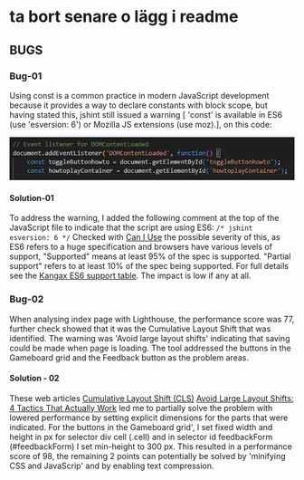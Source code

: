 # ta bort senare o lägg i readme

## BUGS

### Bug-01

Using const is a common practice in modern JavaScript development because it provides a way to declare constants with block scope, but having stated this, jshint still issued a warning [ 'const' is available in ES6 (use 'esversion: 6') or Mozilla JS extensions (use moz).], on this code:

![jshint esversion: 6](/documents/doc-images/jshint%20esversion%206.png)

#### Solution-01

To address the warning, I added the following comment at the top of the JavaScript file to indicate that the script are using ES6: ```/* jshint esversion: 6 */``` Checked with [Can I Use](https://caniuse.com/?search=ECMAScript%206%20(ES6)%20) the possible severity of this, as ES6 refers to a huge specification and browsers have various levels of support, "Supported" means at least 95% of the spec is supported. "Partial support" refers to at least 10% of the spec being supported. For full details see the [Kangax ES6 support table](https://compat-table.github.io/compat-table/es6/). The impact is low if any at all.

### Bug-02

When analysing index page with Lighthouse, the performance score was 77, further check showed that it was the Cumulative Layout Shift that was identified. The warning was 'Avoid large layout shifts' indicating that saving could be made when page is loading. The tool addressed
the buttons in the Gameboard grid and the Feedback button as the problem areas.  

#### Solution - 02

These web articles [Cumulative Layout Shift (CLS)](https://web.dev/articles/cls)
[Avoid Large Layout Shifts: 4 Tactics That Actually Work](https://wpshout.com/avoid-large-layout-shifts/#gref) led me to partially solve the problem with lowered performance by setting explicit dimensions for the parts that were indicated. For the buttons in the Gameboard grid', I set fixed width and height in px for selector div cell (.cell) and in selector id feedbackForm (#feedbackForm) I set min-height to 300 px. This resulted in a performance score of 98, the remaining 2 points can potentially be solved by 'minifying CSS and JavaScrip' and by enabling text compression.
